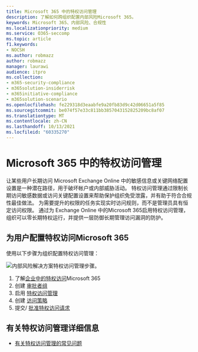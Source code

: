 ```yaml
---
title: Microsoft 365 中的特权访问管理
description: 了解如何跨组织配置内部风险Microsoft 365。
keywords: Microsoft 365、内部风险、合规性
ms.localizationpriority: medium
ms.service: O365-seccomp
ms.topic: article
f1.keywords:
- NOCSH
ms.author: robmazz
author: robmazz
manager: laurawi
audience: itpro
ms.collection:
- m365-security-compliance
- m365solution-insiderrisk
- m365initiative-compliance
- m365solution-scenario
ms.openlocfilehash: fe229318d3eaabfe9a20fb83d9c42d06651a5f85
ms.sourcegitcommit: be074f57e33c811bb3857043152825209bc8af07
ms.translationtype: MT
ms.contentlocale: zh-CN
ms.lasthandoff: 10/13/2021
ms.locfileid: "60335270"
---
```

# <a name="privileged-access-management-in-microsoft-365"></a>Microsoft 365 中的特权访问管理

让某些用户长期访问 Microsoft Exchange Online 中的敏感信息或关键网络配置设置是一种潜在路径，用于破坏帐户或内部威胁活动。 特权访问管理通过限制长期访问敏感数据或访问关键配置设置来帮助保护组织免受泄露，并有助于符合合规性最佳做法。 为需要提升的权限的任务实现实时访问规则，而不是管理员具有恒定访问权限。 通过为 Exchange Online 中的Microsoft 365启用特权访问管理，组织可以零长期特权运行，并提供一层防御长期管理访问漏洞的防护。

## <a name="configure-privileged-access-management-for-microsoft-365"></a>为用户配置特权访问Microsoft 365

使用以下步骤为组织配置特权访问管理：

![内部风险解决方案特权访问管理步骤。](../media/ir-solution-pam-steps.png)

1. 了解[企业中的特权访问](privileged-access-management-overview.md)Microsoft 365
2. 创建 [审批者组](privileged-access-management-configuration.md#step-1-create-an-approvers-group)
3. 启用 [特权访问管理](privileged-access-management-configuration.md#step-2-enable-privileged-access)
4. 创建 [访问策略](privileged-access-management-configuration.md#step-3-create-an-access-policy)
5. 提交/ [批准特权访问请求](privileged-access-management-configuration.md#step-4-submitapprove-privileged-access-requests)

## <a name="more-information-about-privileged-access-management"></a>有关特权访问管理详细信息

- [有关特权访问管理的常见问题](privileged-access-management-overview.md#frequently-asked-questions)